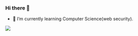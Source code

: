 ### Hi there 👋

- 🌱 I’m currently learning Computer Science(web security).
<img align="left"  src="https://github-readme-stats.vercel.app/api?username=touwaerioh&theme=tokyonight">


<!--
<img align="left" height="500" width="400" src="https://github-readme-stats.vercel.app/api/top-langs/?username=touwaerioh&layout=compact&hide=assembly,VHDL,verilog">


**TouwaErioH/TouwaErioH** is a ✨ _special_ ✨ repository because its `README.md` (this file) appears on your GitHub profile.

Here are some ideas to get you started:

- 🔭 I’m currently working on ...
- 🌱 I’m currently learning ...
- 👯 I’m looking to collaborate on ...
- 🤔 I’m looking for help with ...
- 💬 Ask me about ...
- 📫 How to reach me: ...
- 😄 Pronouns: ...
- ⚡ Fun fact: ...
-->
